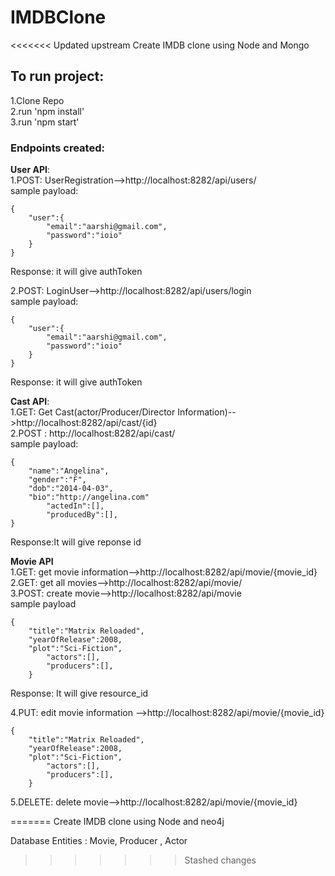 # IMDBClone
<<<<<<< Updated upstream
Create IMDB clone using Node and Mongo</br>

## To run project:</br>
1.Clone Repo</br>
2.run 'npm install'</br>
3.run 'npm start'</br>

### Endpoints created:

**User API**:</br>
1.POST: UserRegistration-->http://localhost:8282/api/users/ </br>
sample payload:
```
{
    "user":{
    	"email":"aarshi@gmail.com",
        "password":"ioio"
    }
}
```
Response: it will give authToken

2.POST: LoginUser-->http://localhost:8282/api/users/login</br>
sample payload:
```
{
    "user":{
    	"email":"aarshi@gmail.com",
        "password":"ioio"
    }
}
```
Response: it will give authToken

**Cast API**:</br>
1.GET: Get Cast(actor/Producer/Director Information)-->http://localhost:8282/api/cast/{id}</br>
2.POST : http://localhost:8282/api/cast/</br>
sample payload:
```
{
	"name":"Angelina",
	"gender":"F",
	"dob":"2014-04-03",
	"bio":"http://angelina.com"
        "actedIn":[],
        "producedBy":[],
}
```
Response:It will give reponse id</br>

**Movie API**</br>
1.GET: get movie information-->http://localhost:8282/api/movie/{movie_id}</br>
2.GET: get all movies-->http://localhost:8282/api/movie/</br>
3.POST: create movie-->http://localhost:8282/api/movie</br>
sample payload
```
{
	"title":"Matrix Reloaded",
	"yearOfRelease":2008,
	"plot":"Sci-Fiction",
        "actors":[],
        "producers":[],
    }
```
Response: It will give resource_id 

4.PUT: edit movie information -->http://localhost:8282/api/movie/{movie_id}
```
{
	"title":"Matrix Reloaded",
	"yearOfRelease":2008,
	"plot":"Sci-Fiction",
        "actors":[],
        "producers":[],
    }
```
5.DELETE: delete movie-->http://localhost:8282/api/movie/{movie_id}


=======
Create IMDB clone using Node and neo4j

Database Entities : Movie, Producer , Actor
>>>>>>> Stashed changes

